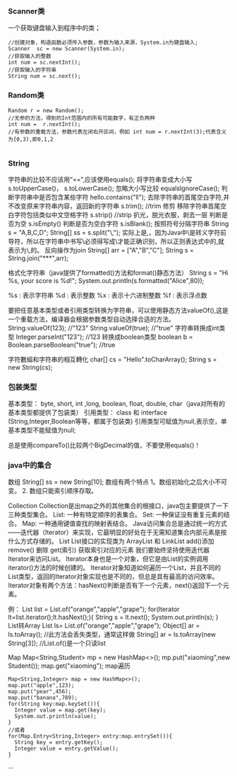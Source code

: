 ### Scanner类
一个获取键盘输入到程序中的类；
```
//创建对象，构造函数必须传入参数，参数为输入来源，System.in为键盘输入;
Scanner  sc = new Scanner(System.in);
//获取输入的整数
int num = sc.nextInt();
//获取输入的字符串
String num = sc.next();
```

### Random类
```
Random r = new Random();
//无参的方法，得到的Int范围内的所有可能数字，有正负两种
int num =  r.nextInt();
//有参数的重载方法，参数代表左闭右开区间，例如 int num = r.nextInt(3);代表含义为[0,3),即0,1,2


```
### String  
字符串的比较不应该用“==”,应该使用equals();
将字符串变成大小写 s.toUpperCase()， s.toLowerCase();
忽略大小写比较 equalsIgnoreCase();
判断字符串中是否包含某些字符 hello.contains("ll");
去除字符串的首尾空白字符,并不改变原来字符串内容，返回新的字符串 s.trim(); //trim 修剪
移除字符串首尾空白字符包括类似中文空格字符 s.strip() //strip 扒光，脱光衣服，剥去一层
判断是否为空 s.isEmpty()
判断是否为空白字符 s.isBlank();
按照符号分隔字符串
 String s = "A,B,C,D";
 String[]  ss = s.split("\\,");
 实际上是\,，因为Java中\是转义字符前导符，所以在字符串中书写\必须得写成\\才能正确识别，所以正则表达式中的\,就表示为\\,的。
 反向操作为join
 String[] arr = ["A","B","C"];
 String s = String.join("***",arr);

 格式化字符串（java提供了formatted()方法和format()静态方法）
 String s = "Hi %s, your score is %d!";
 System.out.println(s.formatted("Alice",80));

 %s : 表示字符串
 %d : 表示整数
 %x : 表示十六进制整数
 %f : 表示浮点数

 要把任意基本类型或者引用类型转换为字符串，可以使用静态方法valueOf(),这是一个重载方法，编译器会根据参数类型自动选择合适的方法。
 String.valueOf(123); //"123"
 String.valueOf(true); //"true"
 字符串转换成int类型
 Integer.parseInt("123"); //123
 转换成boolean类型
 boolean b = Boolean.parseBoolean("true"); //true

 字符數組和字符串的相互轉化
 char[] cs = "Hello".toCharArray();
 String s = new String(cs);

### 包装类型
基本类型： byte, short, int ,long, boolean, float, double, char（java对所有的基本类型都提供了包装类）
引用类型： class 和 interface (String,Integer,Boolean等等，都属于包装类)
引用类型可赋值为null,表示空，单基本类型不能赋值为null;

总是使用compareTo()比较两个BigDecimal的值，不要使用equals()！



### java中的集合
数组
  String[] ss = new String[10];
  数组有两个特点
  1。数组初始化之后大小不可变。
  2. 数组只能索引顺序存取。

Collection
    Collection是出map之外的其他集合的根接口，java包主要提供了一下三种类型集合。
    List: 一种有特定顺序的表集合。
    Set: 一种保证没有重复元素的结合。
    Map: 一种通用键值查找的映射表结合。
Java访问集合总是通过统一的方式——迭代器（Iterator）来实现，它最明显的好处在于无需知道集合内部元素是按什么方式存储的。
List
  List接口的实现类为 ArrayList 和 LinkList
  add()添加
  remove() 删除
  get(索引) 获取索引对应的元素
  我们要始终坚持使用迭代器Iterator来访问List。
  Iterator本身也是一个对象，但它是由List的实例调用iterator()方法的时候创建的。
  Iterator对象知道如何遍历一个List，并且不同的List类型，返回的Iterator对象实现也是不同的，但总是具有最高的访问效率。
  Iterator对象有两个方法：hasNext()判断是否有下一个元素，next()返回下一个元素。

  例： List<String> list = List.of("orange","apple","grape");
  for(Iterator<String> lt=list.iterator();lt.hasNext();){
    String s = lt.next();
    System.out.println(s);
  }
  List转Array
  List<String> ls= List.of("orange","apple","grape");
  Object[] ar = ls.toArray();
  //此方法会丢失类型，通常这样做
  String[] ar = ls.toArray(new String[3]);
  //List.of()是一个只读list

Map
  Map<String,Student> mp = new HashMap<>();
  mp.put("xiaoming",new Student());
  map.get("xiaoming");
  map遍历
  ```
  Map<String,Integer> map = new HashMap<>();
  map.put("apple",123);
  map.put("pear",456);
  map.put("banana",789);
  for(String key:map.keySet()){
    Integer value = map.get(key);
    System.out.println(value);
  }
  //或者
  for(Map.Entry<String,Integer> entry:map.entrySet()){
    String key = entry.getKey();
    Integer value = entry.getValue();
  }

  ```



















 ···
